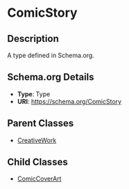 # ComicStory

## Description
A type defined in Schema.org.

## Schema.org Details
- **Type**: Type
- **URI**: https://schema.org/ComicStory

## Parent Classes
- [CreativeWork](../CreativeWork.md)

## Child Classes
- [ComicCoverArt](ComicCoverArt/ComicCoverArt.md)

